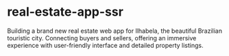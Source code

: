 # real-estate-app-ssr
Building a brand new real estate web app for Ilhabela, the beautiful Brazilian touristic city. Connecting buyers and sellers, offering an immersive experience with user-friendly interface and detailed property listings.
